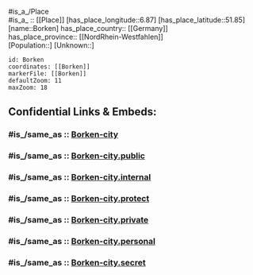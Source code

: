﻿---
confidential: public
isDeleted: false
location:
- 51.85
- 6.87
mapmarker: city
mapzoom:
- 7
- 12
SpocWebEntityId: 29282
tags:
- geo/City
type: City
---

#is_a_/Place  
#is_a_ :: [[Place]] 
[has_place_longitude::6.87] 
[has_place_latitude::51.85] 
[name::Borken] 
has_place_country:: [[Germany]]  
has_place_province:: [[NordRhein-Westfahlen]]  
[Population::] 
[Unknown::] 


```leaflet
id: Borken
coordinates: [[Borken]] 
markerFile: [[Borken]] 
defaultZoom: 11 
maxZoom: 18
```


## Confidential Links & Embeds: 

### #is_/same_as :: [Borken-city](/_Standards/Earth/Continent/Europe/Europe~Central/Germany/Germany~West/Nordrhein-Westfalen/counties~NW/Borken/cities~Borken/Borken-city.md) 

### #is_/same_as :: [Borken-city.public](/_public/Earth/Continent/Europe/Europe~Central/Germany/Germany~West/Nordrhein-Westfalen/counties~NW/Borken/cities~Borken/Borken-city.public.md) 

### #is_/same_as :: [Borken-city.internal](/_internal/Earth/Continent/Europe/Europe~Central/Germany/Germany~West/Nordrhein-Westfalen/counties~NW/Borken/cities~Borken/Borken-city.internal.md) 

### #is_/same_as :: [Borken-city.protect](/_protect/Earth/Continent/Europe/Europe~Central/Germany/Germany~West/Nordrhein-Westfalen/counties~NW/Borken/cities~Borken/Borken-city.protect.md) 

### #is_/same_as :: [Borken-city.private](/_private/Earth/Continent/Europe/Europe~Central/Germany/Germany~West/Nordrhein-Westfalen/counties~NW/Borken/cities~Borken/Borken-city.private.md) 

### #is_/same_as :: [Borken-city.personal](/_personal/Earth/Continent/Europe/Europe~Central/Germany/Germany~West/Nordrhein-Westfalen/counties~NW/Borken/cities~Borken/Borken-city.personal.md) 

### #is_/same_as :: [Borken-city.secret](/_secret/Earth/Continent/Europe/Europe~Central/Germany/Germany~West/Nordrhein-Westfalen/counties~NW/Borken/cities~Borken/Borken-city.secret.md)

